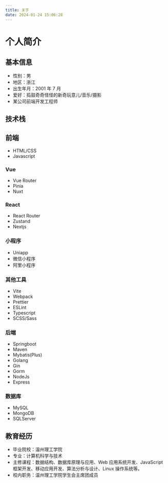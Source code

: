 ```yaml
---
title: 关于
date: 2024-01-24 15:06:28
---
```


# 个人简介

## 基本信息

- 性别：男
- 地区：浙江
- 出生年月：2001 年 7 月
- 爱好：捣鼓奇奇怪怪的新奇玩意儿/音乐/摄影
- 某公司前端开发工程师

## 技术栈

## 前端

- HTML/CSS
- Javascript

### Vue

- Vue Router
- Pinia
- Nuxt

### React

- React Router
- Zustand
- Nextjs

### 小程序

- Uniapp
- 微信小程序
- 阿里小程序

### 其他工具

- Vite
- Webpack
- Prettier
- ESLint
- Typescript
- SCSS/Sass

### 后端

- Springboot
- Maven
- Mybatis(Plus)
- Golang
- Gin
- Gorm
- NodeJs
- Express

### 数据库

- MySQL
- MongoDB
- SQLServer

## 教育经历

- 毕业院校：温州理工学院
- 专业：计算机科学与技术
- 主修课程：数据结构、数据库原理与应用、Web 应用系统开发、JavaScript 框架开发、移动应用开发、算法分析与设计、Linux 操作系统等。
- 校内职务：温州理工学院学生会主席团成员
